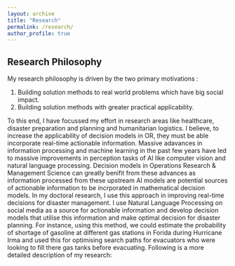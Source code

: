 ```yaml
---
layout: archive
title: "Research"
permalink: /research/
author_profile: true
---
```


## Research Philosophy

My research philosophy is driven by the two primary motivations : 
1) Building solution methods to real world problems which have big social impact. 
2) Building solution methods with greater practical applicability.

To this end, I have focussed my effort in research areas like healthcare, disaster preparation and planning and humanitarian logistics. I believe, to increase the applicability of decision models in OR, they must be able incorporate real-time actionable information. Massive adavances in information processing and machine learning in the past few years have led to massive improvements in perception tasks of AI like computer vision and natural language processing. Decision models in Operations Research & Management Science can greatly benifit from these advances as information processed from these upstream AI models are potential sources of actionable information to be incrporated in mathematical decision models. In my doctoral research, I use this approach in improving real-time decisions for disaster management. I use Natural Language Processing on social media as a source for actionable information and develop decision models that utilise this information and make optimal decision for disaster planning. For instance, using this method, we could estimate the probability of shortage of gasoline at different gas stations in Forida during Hurricane Irma and used this for optimising search paths for evacuators who were looking to fill there gas tanks before evacuating. Following is a more detailed description of my research: 












